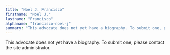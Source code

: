 ```yaml
---
title: "Noel J. Francisco"
firstname: "Noel J."
lastname: "Francisco"
alphaname: "francisco-noel-j"
summary: "This advocate does not yet have a biography. To submit one, please contact the site administrator."
---
```

This advocate does not yet have a biography. To submit one, please contact the site administrator.

